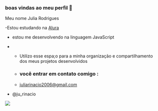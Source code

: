 ### boas vindas ao meu perfil 👋

Meu nome Julia Rodrigues

-Estou estudando na [ Alura ]( https://www.alura.com.br)
- estou me desenvolvendo na linguagem JavaScript
- - Utilizo esse espa;o para a minha organização e compartilhamento dos meus projetos desenvolvidos
 
  - ### você entrar em contato comigo :
 
  - juliarinacio2006@gmail.com

- @ju_rinacio

![ ](https://media1.tenor.com/m/1o-jyLmBl6MAAAAC/greys-anatomy-wink.gif)
